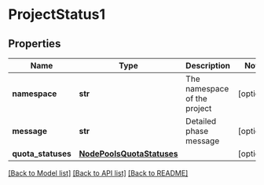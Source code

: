 # ProjectStatus1

## Properties
Name | Type | Description | Notes
------------ | ------------- | ------------- | -------------
**namespace** | **str** | The namespace of the project | [optional] 
**message** | **str** | Detailed phase message | [optional] 
**quota_statuses** | [**NodePoolsQuotaStatuses**](NodePoolsQuotaStatuses.md) |  | [optional] 

[[Back to Model list]](../README.md#documentation-for-models) [[Back to API list]](../README.md#documentation-for-api-endpoints) [[Back to README]](../README.md)

